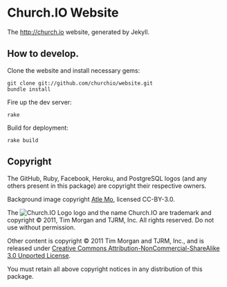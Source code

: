 # Church.IO Website

The http://church.io website, generated by Jekyll.

## How to develop.

Clone the website and install necessary gems:

    git clone git://github.com/churchio/website.git
    bundle install

Fire up the dev server:

    rake

Build for deployment:

    rake build

## Copyright

The GitHub, Ruby, Facebook, Heroku, and PostgreSQL logos (and any others present in this package) are copyright their respective owners.

Background image copyright <a href="http://behindmyscenes.com/">Atle Mo</a>, licensed CC-BY-3.0.

The ![Church.IO Logo](https://raw.githubusercontent.com/churchio/website/master/favicon.png) logo and the name Church.IO are trademark and copyright &copy; 2011, Tim Morgan and TJRM, Inc. All rights reserved. Do not use without permission.

Other content is copyright &copy; 2011 Tim Morgan and TJRM, Inc., and is released under [Creative Commons Attribution-NonCommercial-ShareAlike 3.0 Unported License](http://creativecommons.org/licenses/by-nc-sa/3.0/).

You must retain all above copyright notices in any distribution of this package.
